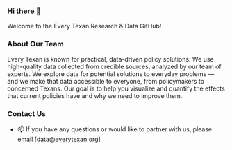### Hi there 👋

Welcome to the Every Texan Research & Data GitHub!

### About Our Team
Every Texan is known for practical, data-driven policy solutions. We use high-quality data collected from credible sources, analyzed by our team of experts. We explore data for potential solutions to everyday problems — and we make that data accessible to everyone, from policymakers to concerned Texans. Our goal is to help you visualize and quantify the effects that current policies have and why we need to improve them. 

### Contact Us
- 📫 If you have any questions or would like to partner with us, please email [data@everytexan.org] 
